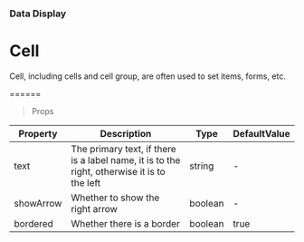 ### Data Display

# Cell

Cell, including cells and cell group, are often used to set items, forms, etc.

======

> Props

|Property|Description|Type|DefaultValue|
|----------|-------------|------|------|
|text|The primary text, if there is a label name, it is to the right, otherwise it is to the left|string|-|
|showArrow|Whether to show the right arrow|boolean|-|
|bordered|Whether there is a border|boolean|true|
